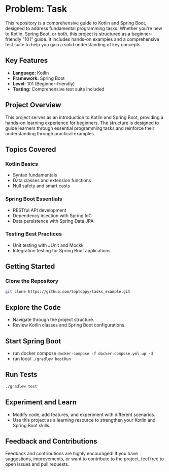 # Problem: Task

This repository is a comprehensive guide to Kotlin and Spring Boot, designed to address fundamental programming tasks. Whether you're new to Kotlin, Spring Boot, or both, this project is structured as a beginner-friendly "101" guide. It includes hands-on examples and a comprehensive test suite to help you gain a solid understanding of key concepts.

## Key Features

- **Language:** Kotlin
- **Framework:** Spring Boot
- **Level:** 101 (Beginner-friendly)
- **Testing:** Comprehensive test suite included

## Project Overview

This project serves as an introduction to Kotlin and Spring Boot, providing a hands-on learning experience for beginners. The structure is designed to guide learners through essential programming tasks and reinforce their understanding through practical examples.

## Topics Covered

### Kotlin Basics

- Syntax fundamentals
- Data classes and extension functions
- Null safety and smart casts

### Spring Boot Essentials

- RESTful API development
- Dependency injection with Spring IoC
- Data persistence with Spring Data JPA

### Testing Best Practices

- Unit testing with JUnit and Mockk
- Integration testing for Spring Boot applications

## Getting Started

### Clone the Repository

```bash
git clone https://github.com/toptoppy/tasks_example.git
```

## Explore the Code

- Navigate through the project structure.
- Review Kotlin classes and Spring Boot configurations.

## Start Spring Boot

- run docker compose `docker-compose -f docker-compose.yml up -d`
- run local `./gradlew bootRun`

## Run Tests

```bash
./gradlew test
```

## Experiment and Learn

- Modify code, add features, and experiment with different scenarios.
- Use this project as a learning resource to strengthen your Kotlin and Spring Boot skills.

## Feedback and Contributions

Feedback and contributions are highly encouraged! If you have suggestions, improvements, or want to contribute to the project, feel free to open issues and pull requests.
